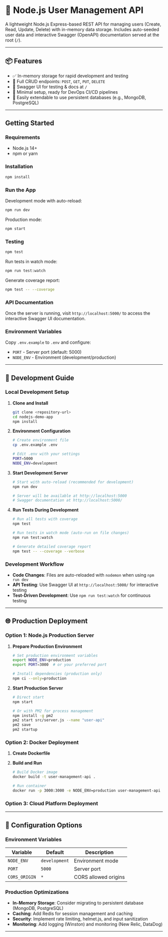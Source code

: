 # 🧩 Node.js User Management API

A lightweight Node.js Express-based REST API for managing users (Create, Read, Update, Delete) with in-memory data storage. Includes auto-seeded user data and interactive Swagger (OpenAPI) documentation served at the root (`/`).

---

## 📦 Features

- ✅ In-memory storage for rapid development and testing  
- 🔄 Full CRUD endpoints: `POST`, `GET`, `PUT`, `DELETE`  
- 🧪 Swagger UI for testing & docs at `/` 
- 🚀 Minimal setup, ready for DevOps CI/CD pipelines  
- 🧰 Easily extendable to use persistent databases (e.g., MongoDB, PostgreSQL)

---

## Getting Started

### Requirements

- Node.js 14+
- npm or yarn

### Installation

```bash
npm install
```

### Run the App

Development mode with auto-reload:
```bash
npm run dev
```

Production mode:
```bash
npm start
```

### Testing
```bash
npm test
```

Run tests in watch mode:
```bash
npm run test:watch
```

Generate coverage report:
```bash
npm test -- --coverage
```

### API Documentation

Once the server is running, visit `http://localhost:5000/` to access the interactive Swagger UI documentation.

### Environment Variables

Copy `.env.example` to `.env` and configure:

- `PORT` - Server port (default: 5000)
- `NODE_ENV` - Environment (development/production)

---

## 🚀 Development Guide

### Local Development Setup

1. **Clone and Install**
   ```bash
   git clone <repository-url>
   cd nodejs-demo-app
   npm install
   ```

2. **Environment Configuration**
   ```bash
   # Create environment file
   cp .env.example .env
   
   # Edit .env with your settings
   PORT=5000
   NODE_ENV=development
   ```

3. **Start Development Server**
   ```bash
   # Start with auto-reload (recommended for development)
   npm run dev
   
   # Server will be available at http://localhost:5000
   # Swagger documentation at http://localhost:5000/
   ```

4. **Run Tests During Development**
   ```bash
   # Run all tests with coverage
   npm test
   
   # Run tests in watch mode (auto-run on file changes)
   npm run test:watch
   
   # Generate detailed coverage report
   npm test -- --coverage --verbose
   ```

### Development Workflow

- **Code Changes**: Files are auto-reloaded with `nodemon` when using `npm run dev`
- **API Testing**: Use Swagger UI at `http://localhost:5000/` for interactive testing
- **Test-Driven Development**: Use `npm run test:watch` for continuous testing

---

## 🌐 Production Deployment

### Option 1: Node.js Production Server

1. **Prepare Production Environment**
   ```bash
   # Set production environment variables
   export NODE_ENV=production
   export PORT=3000  # or your preferred port
   
   # Install dependencies (production only)
   npm ci --only=production
   ```

2. **Start Production Server**
   ```bash
   # Direct start
   npm start
   
   # Or with PM2 for process management
   npm install -g pm2
   pm2 start src/server.js --name "user-api"
   pm2 save
   pm2 startup
   ```

### Option 2: Docker Deployment

1. **Create Dockerfile**

2. **Build and Run**
   ```bash
   # Build Docker image
   docker build -t user-management-api .
   
   # Run container
   docker run -p 3000:3000 -e NODE_ENV=production user-management-api
   ```

### Option 3: Cloud Platform Deployment

---

## 🔧 Configuration Options

### Environment Variables

| Variable | Default | Description |
|----------|---------|-------------|
| `NODE_ENV` | `development` | Environment mode |
| `PORT` | `5000` | Server port |
| `CORS_ORIGIN` | `*` | CORS allowed origins |

### Production Optimizations

- **In-Memory Storage**: Consider migrating to persistent database (MongoDB, PostgreSQL)
- **Caching**: Add Redis for session management and caching
- **Security**: Implement rate limiting, helmet.js, and input sanitization
- **Monitoring**: Add logging (Winston) and monitoring (New Relic, DataDog)

---